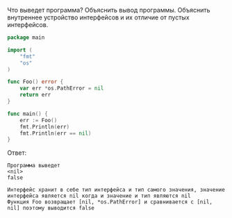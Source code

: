 Что выведет программа? Объяснить вывод программы. Объяснить внутреннее устройство интерфейсов и их отличие от пустых интерфейсов.

```go
package main

import (
	"fmt"
	"os"
)

func Foo() error {
	var err *os.PathError = nil
	return err
}

func main() {
	err := Foo()
	fmt.Println(err)
	fmt.Println(err == nil)
}
```

Ответ:
```
Программа выведет
<nil>
false

Интерфейс хранит в себе тип интерфейса и тип самого значения, значение интерфейса является nil когда и значение и тип являются nil
Функция Foo возвращает [nil, *os.PathError] и сравнивается с [nil, nil] поэтому выводится false
```